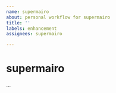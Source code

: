 ```yaml
---
name: supermairo
about: personal workflow for supermairo
title: ''
labels: enhancement
assignees: supermairo

---
```


# supermairo

...
